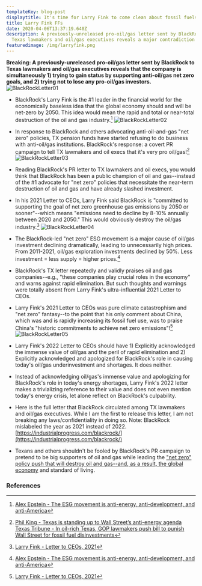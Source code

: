 ```yaml
---
templateKey: blog-post
displaytitle: It's time for Larry Fink to come clean about fossil fuels
title: Larry Fink FFs
date: 2020-04-06T13:37:19.640Z
description: A previously-unreleased pro-oil/gas letter sent by BlackRock to
  Texas lawmakers and oil/gas executives reveals a major contradiction
featuredimage: /img/larryfink.png
---
```

**Breaking: A previously-unreleased pro-oil/gas letter sent by BlackRock to Texas lawmakers and oil/gas executives reveals that the company is simultaneously 1) trying to gain status by supporting anti-oil/gas net zero goals, and 2) trying not to lose any pro-oil/gas investors.**
![BlackRockLetter01](/img/br01.png)

- BlackRock's Larry Fink is the #1 leader in the financial world for the economically baseless idea that the global economy should and will be net-zero by 2050. This idea would mean the rapid and total or near-total destruction of the oil and gas industry.[^1] 
![BlackRockLetter02](/img/br02.jpeg)

- In response to BlackRock and others advocating anti-oil-and-gas "net zero" policies, TX pension funds have started refusing to do business with anti-oil/gas institutions. BlackRock's response: a covert PR campaign to tell TX lawmakers and oil execs that it's very pro oil/gas![^2]
![BlackRockLetter03](/img/br03.png)

- Reading BlackRock's PR letter to TX lawmakers and oil execs, you would think that BlackRock has been a public champion of oil and gas--instead of the #1 advocate for "net zero" policies that necessitate the near-term destruction of oil and gas and have already slashed investment.

- In his 2021 Letter to CEOs, Larry Fink said BlackRock is "committed to supporting the goal of net zero greenhouse gas emissions by 2050 or sooner"--which means "emissions need to decline by 8-10% annually between 2020 and 2050."
    This would obviously destroy the oil/gas industry.[^3]
![BlackRockLetter04](/img/br04.png)

- The BlackRock-led "net zero" ESG movement is a major cause of oil/gas investment declining dramatically, leading to unnecessarily high prices. From 2011-2021, oil/gas exploration investments declined by 50%. Less investment = less supply = higher prices.[^4]

- BlackRock's TX letter repeatedly and validly praises oil and gas companies--e.g., "these companies play crucial roles in the economy" and warns against rapid elimination. But such thoughts and warnings were totally absent from Larry Fink's ultra-influential 2021 Letter to CEOs.

- Larry Fink's 2021 Letter to CEOs was pure climate catastrophism and "net zero" fantasy--to the point that his only comment about China, which was and is rapidly increasing its fossil fuel use, was to praise China's "historic commitments to achieve net zero emissions"![^5]
![BlackRockLetter05](/img/br05.png)

- Larry Fink's 2022 Letter to CEOs should have 1) Explicitly acknowledged the immense value of oil/gas and the peril of rapid elimination and 2) Explicitly acknowledged and apologized for BlackRock's role in causing today's oil/gas underinvestment and shortages.
    It does neither.

- Instead of acknowledging oil/gas's immense value and apologizing for BlackRock's role in today's energy shortages, Larry Fink's 2022 letter makes a trivializing reference to their value and does not even mention today's energy crisis, let alone reflect on BlackRock's culpability.

- Here is the full letter that BlackRock circulated among TX lawmakers and oil/gas executives. While I am the first to release this letter, I am not breaking any laws/confidentiality in doing so. Note: BlackRock mislabeled the year as 2021 instead of 2022.\
    [https://industrialprogress.com/blackrock/](https://industrialprogress.com/blackrock/)

- Texans and others shouldn't be fooled by BlackRock's PR campaign to pretend to be big supporters of oil and gas while leading the ["net zero" policy push that will destroy oil and gas--and, as a result, the global economy](https://alexepstein.substack.com/p/the-esg-movement-is-anti-energy-anti) and standard of living.


### References

[^1]: [Alex Epstein - The ESG movement is anti-energy, anti-development, and anti-America](https://alexepstein.substack.com/p/the-esg-movement-is-anti-energy-anti)

[^2]:
    [Phil King - Texas is standing up to Wall Street’s anti-energy agenda](https://www.texaspolicy.com/texas-is-standing-up-to-wall-streets-anti-energy-agenda/)\
    [Texas Tribune - In oil-rich Texas, GOP lawmakers push bill to punish Wall Street for fossil fuel disinvestments](https://www.texastribune.org/2021/03/11/texas-oil-gas-legislature-wall-street/)

[^3]: [Larry Fink - Letter to CEOs, 2021](https://corpgov.law.harvard.edu/2021/01/30/letter-to-ceos/)

[^4]: [Alex Epstein - The ESG movement is anti-energy, anti-development, and anti-America](https://alexepstein.substack.com/p/the-esg-movement-is-anti-energy-anti)

[^5]: [Larry Fink - Letter to CEOs, 2021](https://corpgov.law.harvard.edu/2021/01/30/letter-to-ceos/)